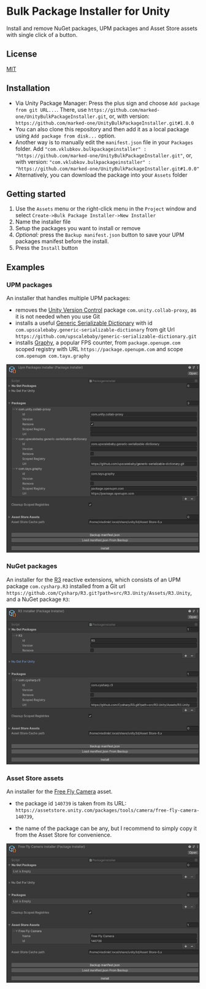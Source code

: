 # Bulk Package Installer for Unity

Install and remove NuGet packages, UPM packages and Asset Store assets with single click of a button.

## License

[MIT](LICENSE.md)

## Installation

- Via Unity Package Manager:
   Press the plus sign and choose `Add package from git URL...`. There, use `https://github.com/marked-one/UnityBulkPackageInstaller.git`, or, with version: `https://github.com/marked-one/UnityBulkPackageInstaller.git#1.0.0`
- You can also clone this repository and then add it as a local package using `Add package from disk...` option.
- Another way is to manually edit the `manifest.json` file in your `Packages` folder. Add `"com.vklubkov.bulkpackageinstaller" : "https://github.com/marked-one/UnityBulkPackageInstaller.git"`, or, with version: `"com.vklubkov.bulkpackageinstaller" : "https://github.com/marked-one/UnityBulkPackageInstaller.git#1.0.0"`
- Alternatively, you can download the package into your `Assets` folder

## Getting started

1. Use the `Assets` menu or the right-click menu in the `Project` window and select `Create->Bulk Package Installer->New Installer`
2. Name the installer file
3. Setup the packages you want to install or remove
4. *Optional:* press the `Backup manifest.json` button to save your UPM packages manifest before the install.
5. Press the `Install` button

## Examples

### UPM packages

An installer that handles multiple UPM packages:

- removes the [Unity Version Control](https://docs.unity3d.com/6000.0/Documentation/Manual/com.unity.collab-proxy.html) package `com.unity.collab-proxy`, as it is not needed when you use Git
- installs a useful [Generic Serializable Dictionary](https://github.com/upscalebaby/generic-serializable-dictionary) with id `com.upscalebaby.generic-serializable-dictionary` from git Url `https://github.com/upscalebaby/generic-serializable-dictionary.git`
- installs [Graphy](https://github.com/Tayx94/graphy), a popular FPS counter, from `package.openupm.com` scoped registry with URL `https://package.openupm.com` and scope `com.openupm com.tayx.graphy`

![UpmPackagesInstaller](.github/UpmPackagesInstaller.png)

### NuGet packages

An installer for the [R3](https://github.com/Cysharp/R3) reactive extensions, which consists of an UPM package `com.cysharp.R3` installed from a Git url `https://github.com/Cysharp/R3.git?path=src/R3.Unity/Assets/R3.Unity`, and a NuGet package `R3`:

![R3Installer](.github/R3Installer.png)

### Asset Store assets

An installer for the [Free Fly Camera](https://assetstore.unity.com/packages/tools/camera/free-fly-camera-140739) asset.

- the package id `140739` is taken from its URL: `https://assetstore.unity.com/packages/tools/camera/free-fly-camera-140739`, 

- the name of the package can be any, but I recommend to simply copy it from the Asset Store for convenience.

![FreeFlyCameraInstaller](.github/FreeFlyCameraInstaller.png)